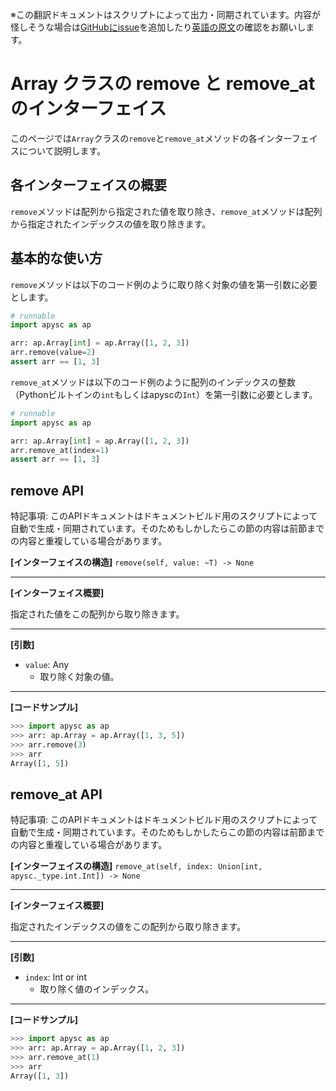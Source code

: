 <span class="inconspicuous-txt">※この翻訳ドキュメントはスクリプトによって出力・同期されています。内容が怪しそうな場合は<a href="https://github.com/simon-ritchie/apysc/issues" target="_blank">GitHubにissue</a>を追加したり[英語の原文](https://simon-ritchie.github.io/apysc/en/array_remove_and_remove_at.html)の確認をお願いします。</span>

# Array クラスの remove と remove_at のインターフェイス

このページでは`Array`クラスの`remove`と`remove_at`メソッドの各インターフェイスについて説明します。

## 各インターフェイスの概要

`remove`メソッドは配列から指定された値を取り除き、`remove_at`メソッドは配列から指定されたインデックスの値を取り除きます。

## 基本的な使い方

`remove`メソッドは以下のコード例のように取り除く対象の値を第一引数に必要とします。

```py
# runnable
import apysc as ap

arr: ap.Array[int] = ap.Array([1, 2, 3])
arr.remove(value=2)
assert arr == [1, 3]
```

`remove_at`メソッドは以下のコード例のように配列のインデックスの整数（Pythonビルトインの`int`もしくはapyscの`Int`）を第一引数に必要とします。

```py
# runnable
import apysc as ap

arr: ap.Array[int] = ap.Array([1, 2, 3])
arr.remove_at(index=1)
assert arr == [1, 3]
```

## remove API

<span class="inconspicuous-txt">特記事項: このAPIドキュメントはドキュメントビルド用のスクリプトによって自動で生成・同期されています。そのためもしかしたらこの節の内容は前節までの内容と重複している場合があります。</span>

**[インターフェイスの構造]** `remove(self, value: ~T) -> None`<hr>

**[インターフェイス概要]**

指定された値をこの配列から取り除きます。<hr>

**[引数]**

- `value`: Any
  - 取り除く対象の値。

<hr>

**[コードサンプル]**

```py
>>> import apysc as ap
>>> arr: ap.Array = ap.Array([1, 3, 5])
>>> arr.remove(3)
>>> arr
Array([1, 5])
```

## remove_at API

<span class="inconspicuous-txt">特記事項: このAPIドキュメントはドキュメントビルド用のスクリプトによって自動で生成・同期されています。そのためもしかしたらこの節の内容は前節までの内容と重複している場合があります。</span>

**[インターフェイスの構造]** `remove_at(self, index: Union[int, apysc._type.int.Int]) -> None`<hr>

**[インターフェイス概要]**

指定されたインデックスの値をこの配列から取り除きます。<hr>

**[引数]**

- `index`: Int or int
  - 取り除く値のインデックス。

<hr>

**[コードサンプル]**

```py
>>> import apysc as ap
>>> arr: ap.Array = ap.Array([1, 2, 3])
>>> arr.remove_at(1)
>>> arr
Array([1, 3])
```